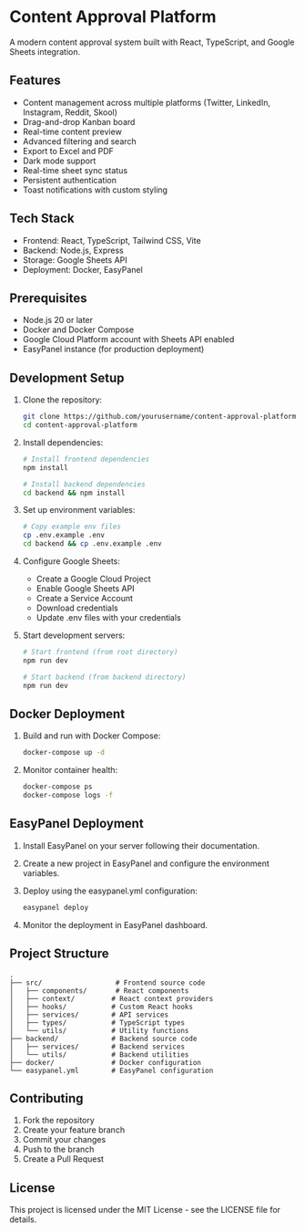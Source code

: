 # Content Approval Platform

A modern content approval system built with React, TypeScript, and Google Sheets integration.

## Features

- Content management across multiple platforms (Twitter, LinkedIn, Instagram, Reddit, Skool)
- Drag-and-drop Kanban board
- Real-time content preview
- Advanced filtering and search
- Export to Excel and PDF
- Dark mode support
- Real-time sheet sync status
- Persistent authentication
- Toast notifications with custom styling

## Tech Stack

- Frontend: React, TypeScript, Tailwind CSS, Vite
- Backend: Node.js, Express
- Storage: Google Sheets API
- Deployment: Docker, EasyPanel

## Prerequisites

- Node.js 20 or later
- Docker and Docker Compose
- Google Cloud Platform account with Sheets API enabled
- EasyPanel instance (for production deployment)

## Development Setup

1. Clone the repository:
   ```bash
   git clone https://github.com/yourusername/content-approval-platform.git
   cd content-approval-platform
   ```

2. Install dependencies:
   ```bash
   # Install frontend dependencies
   npm install

   # Install backend dependencies
   cd backend && npm install
   ```

3. Set up environment variables:
   ```bash
   # Copy example env files
   cp .env.example .env
   cd backend && cp .env.example .env
   ```

4. Configure Google Sheets:
   - Create a Google Cloud Project
   - Enable Google Sheets API
   - Create a Service Account
   - Download credentials
   - Update .env files with your credentials

5. Start development servers:
   ```bash
   # Start frontend (from root directory)
   npm run dev

   # Start backend (from backend directory)
   npm run dev
   ```

## Docker Deployment

1. Build and run with Docker Compose:
   ```bash
   docker-compose up -d
   ```

2. Monitor container health:
   ```bash
   docker-compose ps
   docker-compose logs -f
   ```

## EasyPanel Deployment

1. Install EasyPanel on your server following their documentation.

2. Create a new project in EasyPanel and configure the environment variables.

3. Deploy using the easypanel.yml configuration:
   ```bash
   easypanel deploy
   ```

4. Monitor the deployment in EasyPanel dashboard.

## Project Structure

```
.
├── src/                  # Frontend source code
│   ├── components/       # React components
│   ├── context/         # React context providers
│   ├── hooks/           # Custom React hooks
│   ├── services/        # API services
│   ├── types/           # TypeScript types
│   └── utils/           # Utility functions
├── backend/             # Backend source code
│   ├── services/        # Backend services
│   └── utils/           # Backend utilities
├── docker/              # Docker configuration
└── easypanel.yml        # EasyPanel configuration
```

## Contributing

1. Fork the repository
2. Create your feature branch
3. Commit your changes
4. Push to the branch
5. Create a Pull Request

## License

This project is licensed under the MIT License - see the LICENSE file for details.
